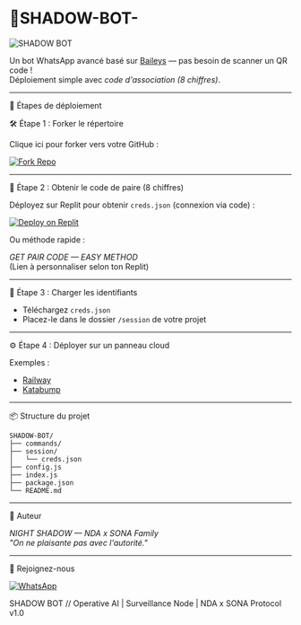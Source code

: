 # 🤖SHADOW-BOT-
![SHADOW BOT](https://i.postimg.cc/65k0KqY5/IMG-20250829-WA0136.jpg)

Un bot WhatsApp avancé basé sur [Baileys](https://github.com/WhiskeySockets/Baileys) — pas besoin de scanner un QR code !  
Déploiement simple avec *code d'association (8 chiffres)*.

---

🚀 Étapes de déploiement

🛠️ Étape 1 : Forker le répertoire

Clique ici pour forker vers votre GitHub :

[![Fork Repo](https://img.shields.io/badge/Fork-Repository-blue)](https://github.com/thompsontcholvens-beep/SHADOW-BOT/fork)

---

🔐 Étape 2 : Obtenir le code de paire (8 chiffres)

Déployez sur Replit pour obtenir `creds.json` (connexion via code) :

[![Deploy on Replit](https://replit.com/badge/github/thompsontcholvens-beep/SHADOW-BOT)](https://replit.com/github/thompsontcholvens-beep/SHADOW-BOT)

Ou méthode rapide :

*GET PAIR CODE — EASY METHOD*  
(Lien à personnaliser selon ton Replit)

---

📁 Étape 3 : Charger les identifiants

- Téléchargez `creds.json`
- Placez-le dans le dossier `/session` de votre projet

---

⚙️ Étape 4 : Déployer sur un panneau cloud

Exemples :

- [Railway](https://railway.app)
- [Katabump](https://katabump.com)

---

📦 Structure du projet

```
SHADOW-BOT/
├── commands/
├── session/
│   └── creds.json
├── config.js
├── index.js
├── package.json
└── README.md
```

---

👤 Auteur

*NIGHT SHADOW — NDA x SONA Family*  
_"On ne plaisante pas avec l'autorité."_

---

📲 Rejoignez-nous

[![WhatsApp](https://img.shields.io/badge/Join-WhatsApp-green)](https://chat.whatsapp.com/https://whatsapp.com/channel/0029VbBdHP4KWEKiD3YlC70b)

SHADOW BOT // Operative AI | Surveillance Node | NDA x SONA Protocol v1.0
